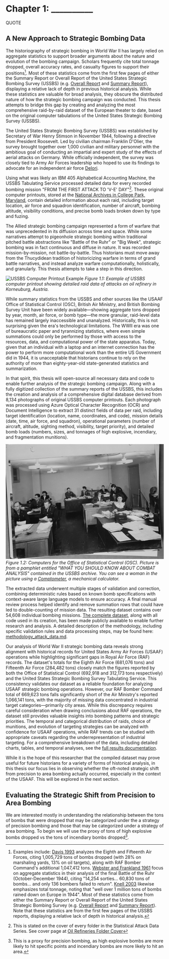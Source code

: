 # Chapter 1: __________

QUOTE

## A New Approach to Strategic Bombing Data

The historiography of strategic bombing in World War II has largely relied on aggregate statistics to support broader arguments about the nature and evolution of the bombing campaign. Scholars frequently cite total tonnage dropped, overall accuracy rates, and casualty figures to support their positions[^1]. Most of these statistics come from the first few pages of either the Summary Report or Overall Report of the United States Strategic Bombing Survey (USSBS) (e.g. [Overall Report](ussbs_reports/OVERALL_REPORT/IMG_8235.JPG) and [Summary Report](ussbs_reports/SUMMARY_REPORT/IMG_8218.JPG)), displaying a relative lack of depth in previous historical analysis. While these statistics are valuable for broad analysis, they obscure the distributed nature of how the strategic bombing campaign was conducted. This thesis attempts to bridge this gap by creating and analyzing the most comprehensive raid-by-raid dataset of the European theater to date, based on the original computer tabulations of the United States Strategic Bombing Survey (USSBS).

The United States Strategic Bombing Survey (USSBS) was established by Secretary of War Henry Stimson in November 1944, following a directive from President Roosevelt. Led by civilian chairman Franklin D'Olier, the survey brought together over 1,000 civilian and military personnel with the ambitious goal of conducting an impartial and expert study of the effects of aerial attacks on Germany. While officially independent, the survey was closely tied to Army Air Forces leadership who hoped to use its findings to advocate for an independent air force [Delori](/corpora/delori_memory/chunks/delori_memory_0004.txt).

Using what was likely an IBM 405 Alphabetical Accounting Machine, the USSBS Tabulating Service processed detailed data for every recorded bombing mission "FROM THE FIRST ATTACK TO 'V-E' DAY"[^2]. These original computer printouts, stored at the [National Archives in College Park, Maryland](https://catalog.archives.gov/id/561292), contain detailed information about each raid, including target location, air force and squadron identification, number of aircraft, bombing altitude, visibility conditions, and precise bomb loads broken down by type and fuzing.

The Allied strategic bombing campaign represented a form of warfare that was unprecedented in its diffusion across time and space. While some narratives attempt to pigeonhole strategic bombing within traditional pitched battle abstractions like "Battle of the Ruhr" or "Big Week", strategic bombing was in fact continuous and diffuse in nature. It was recorded mission-by-mission, not battle-by-battle. Thus historians must move away from the Thucydidean tradition of historicizing warfare in terms of grand battle narratives, and instead analyze warfare computationally, holistically, and granularly. This thesis attempts to take a step in this direction.

![USSBS Computer Printout Example](/attack_data/IMG_0387.JPG)
*Figure 1.1: Example of USSBS computer printout showing detailed raid data of attacks on oil refinery in Korneuburg, Austria.*

While summary statistics from the USSBS and other sources like the USAAF Office of Statistical Control (OSC), British Air Ministry, and British Bombing Survey Unit have been widely available—showing aggregate tons dropped by year, month, air force, or bomb type—the more granular, raid-level data has remained largely inaccessible and unanalyzed. Historically, this is not surprising given the era's technological limitations. The WWII era was one of bureaucratic paper and tyrannizing statistics, where even simple summations could only be performed by those with access to the resources, data, and computational power of the state apparatus. Today, given that an individual with a laptop and an internet connection has the power to perform more computational work than the entire US Government did in 1944, it is unacceptable that historians continue to rely on the authority of more than eighty-year-old state-generated statistics and summarization.

In that spirit, this thesis will open-source all necessary data and code to enable further analysis of the strategic bombing campaign. Along with a fully digitized collection of the summary reports of the USSBS, this includes the creation and analysis of a comprehensive digital database derived from 8,134 photographs of original USSBS computer printouts. Each photograph was processed using Azure Optical Character Recognition (OCR) and Document Intelligence to extract 31 distinct fields of data per raid, including target identification (location, name, coordinates, and code), mission details (date, time, air force, and squadron), operational parameters (number of aircraft, altitude, sighting method, visibility, target priority), and detailed bomb loads (numbers, sizes, and tonnages of high explosive, incendiary, and fragmentation munitions).

![Computers for the Office of Statistical Control](attack_data/IMG_0011.JPG)
*Figure 1.2: Computers for the Office of Statistical Control (OSC). Picture is from a pamphlet entitled "WHAT YOU SHOULD KNOW ABOUT COMBAT ANALYSIS" contained in the USSBS archive. You can see a woman in the picture using a [Comptometer](https://en.wikipedia.org/wiki/Comptometer), a mechanical calculator.*

The extracted data underwent multiple stages of validation and correction, combining deterministic rules based on known bomb specifications with context-aware large language models to ensure accuracy. A final manual review process helped identify and remove summation rows that could have led to double-counting of mission data. The resulting dataset contains over 54,608 individual bombing missions. [The complete dataset](attack_data/combined_attack_data_checked.csv), along with all code used in its creation, has been made publicly available to enable further research and analysis. A detailed description of the methodology, including specific validation rules and data processing steps, may be found here: [methodology_attack_data.md](methodology_attack_data.md).

Our analysis of World War II strategic bombing data reveals strong alignment with historical records for United States Army Air Forces (USAAF) operations while highlighting significant gaps in Royal Air Force (RAF) records. The dataset's totals for the Eighth Air Force (681,076 tons) and Fifteenth Air Force (284,482 tons) closely match the figures reported by both the Office of Statistical Control (692,918 and 312,173 tons respectively) and the United States Strategic Bombing Survey Tabulating Service. This consistency validates our dataset as a reliable foundation for analyzing USAAF strategic bombing operations. However, our RAF Bomber Command total of 669,623 tons falls significantly short of the Air Ministry's reported 1,066,141 tons, with the majority of missing data concentrated in industrial target categories—primarily city areas. While this discrepancy requires careful consideration when drawing conclusions about RAF operations, the dataset still provides valuable insights into bombing patterns and strategic priorities. The temporal and categorical distribution of raids, choice of munitions, and evolution of targeting strategies can be analyzed with confidence for USAAF operations, while RAF trends can be studied with appropriate caveats regarding the underrepresentation of industrial targeting. For a comprehensive breakdown of the data, including detailed charts, tables, and temporal analyses, see the [full results documentation](results_attack_data.md).

While it is the hope of this researcher that the compiled dataset may prove useful for future historians for a variety of forms of historical analysis, in this thesis our focus lies in observing whether the oft-noted strategic shift from precision to area bombing actually occurred, especially in the context of the USAAF. This will be explored in the next section.

## Evaluating the Strategic Shift from Precision to Area Bombing

We are interested mostly in understanding the relationship between the tons of bombs that were dropped that may be categorized under the a strategy of precision bombing and those that may be categorized under a strategy of area bombing. To begin we will use the proxy of tons of high explosive bombs dropped vs the tons of incendiary bombs dropped[^3].

[^1]: Examples include: [Davis 1993](/corpora/davis_spaatz/chunks/davis_spaatz_0854.txt) analyzes the Eighth and Fifteenth Air Forces, citing 1,005,729 tons of bombs dropped (with 28% on marshaling yards, 13% on oil targets), along with RAF Bomber Command's additional 1,047,412 tons. [Webster and Frankland 1961](/corpora/butler_v3/chunks/butler_v3_0298.txt) focus on aggregate statistics in their analysis of the final Battle of the Ruhr (October-December 1944), citing "14,254 sorties... 60,830 tons of bombs... and only 136 bombers failed to return". [Knell 2003](/corpora/knell_city/chunks/knell_city_0293.txt) likewise emphasizes total tonnage, noting that "well over 1 million tons of bombs rained down on Europe in 1944". Most of these statistics come from either the Summary Report or Overall Report of the United States Strategic Bombing Survey (e.g. [Overall Report](ussbs_reports/OVERALL_REPORT/IMG_8235.JPG) and [Summary Report](ussbs_reports/SUMMARY_REPORT/IMG_8218.JPG)). Note that these statistics are from the first few pages of the USSBS reports, displaying a relative lack of depth in historical analysis.

[^2]: This is stated on the cover of every folder in the Statistical Attack Data Series. See cover page at [Oil Refineries Folder Cover](attack_data/IMG_0381.JPG)

[^3]: This is a proxy for precision bombing, as high explosive bombs are more likely to hit specific points and incendiary bombs are more likely to hit an area.